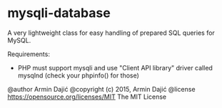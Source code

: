 # mysqli-database
A very lightweight class for easy handling of prepared SQL queries for MySQL.

Requirements:
 * PHP must support mysqli and use "Client API library" driver called mysqlnd (check your phpinfo() for those)

@author    Armin Dajić
@copyright (c) 2015, Armin Dajić
@license   https://opensource.org/licenses/MIT The MIT License
 
 